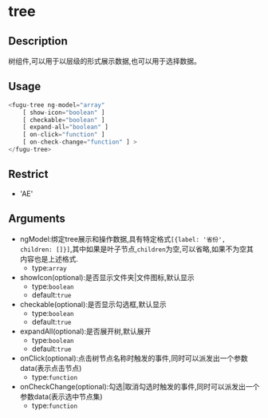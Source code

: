 # tree
## Description
树组件,可以用于以层级的形式展示数据,也可以用于选择数据。

## Usage

``` javascript
<fugu-tree ng-model="array"
    [ show-icon="boolean" ]
    [ checkable="boolean" ]
    [ expand-all="boolean" ]
    [ on-click="function" ]
    [ on-check-change="function" ] >
</fugu-tree>
```
## Restrict
- 'AE'

## Arguments

- ngModel:绑定tree展示和操作数据,具有特定格式`[{label: '省份', children: []}]`,其中如果是叶子节点,`children`为空,可以省略,如果不为空其内容也是上述格式.
    - type:`array`
- showIcon(optional):是否显示文件夹|文件图标,默认显示
    - type:`boolean`
    - default:`true`
- checkable(optional):是否显示勾选框,默认显示
    - type:`boolean`
    - default:`true`
- expandAll(optional):是否展开树,默认展开
    - type:`boolean`
    - default:`true`
- onClick(optional):点击树节点名称时触发的事件,同时可以派发出一个参数data(表示点击节点)
    - type:`function`
- onCheckChange(optional):勾选|取消勾选时触发的事件,同时可以派发出一个参数data(表示选中节点集)
    - type:`function`